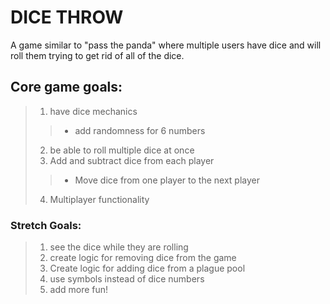 # DICE THROW

A game similar to "pass the panda" where multiple users have dice and will roll them trying to get rid of all of the dice. 

## Core game goals:
> 1. have dice mechanics
>> + add randomness for 6 numbers
> 2. be able to roll multiple dice at once
> 3. Add and subtract dice from each player
>> + Move dice from one player to the next player
> 4. Multiplayer functionality

### Stretch Goals:
> 1. see the dice while they are rolling
> 2. create logic for removing dice from the game
> 3. Create logic for adding dice from a plague pool
> 4. use symbols instead of dice numbers
> 5. add more fun!